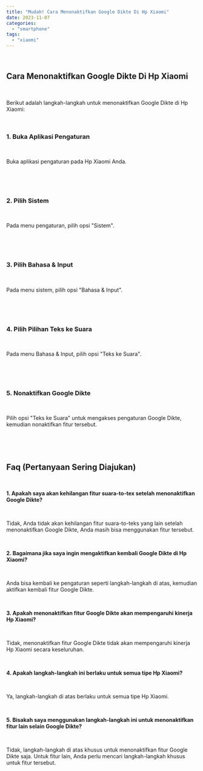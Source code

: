 ```yaml
---
title: "Mudah! Cara Menonaktifkan Google Dikte Di Hp Xiaomi"
date: 2023-11-07
categories: 
  - "smartphone"
tags: 
  - "xiaomi"
---
```


 

## Cara Menonaktifkan Google Dikte Di Hp Xiaomi

 

Berikut adalah langkah-langkah untuk menonaktifkan Google Dikte di Hp Xiaomi:

 

### 1\. Buka Aplikasi Pengaturan

 

Buka aplikasi pengaturan pada Hp Xiaomi Anda.

 

 

### 2\. Pilih Sistem

 

Pada menu pengaturan, pilih opsi "Sistem".

 

 

### 3\. Pilih Bahasa & Input

 

Pada menu sistem, pilih opsi "Bahasa & Input".

 

 

### 4\. Pilih Pilihan Teks ke Suara

 

Pada menu Bahasa & Input, pilih opsi "Teks ke Suara".

 

 

### 5\. Nonaktifkan Google Dikte

 

Pilih opsi "Teks ke Suara" untuk mengakses pengaturan Google Dikte, kemudian nonaktifkan fitur tersebut.

 

 

## Faq (Pertanyaan Sering Diajukan)

 

**1\. Apakah saya akan kehilangan fitur suara-to-tex setelah menonaktifkan Google Dikte?**

 

Tidak, Anda tidak akan kehilangan fitur suara-to-teks yang lain setelah menonaktifkan Google Dikte, Anda masih bisa menggunakan fitur tersebut.

 

**2\. Bagaimana jika saya ingin mengaktifkan kembali Google Dikte di Hp Xiaomi?**

 

Anda bisa kembali ke pengaturan seperti langkah-langkah di atas, kemudian aktifkan kembali fitur Google Dikte.

 

**3\. Apakah menonaktifkan fitur Google Dikte akan mempengaruhi kinerja Hp Xiaomi?**

 

Tidak, menonaktifkan fitur Google Dikte tidak akan mempengaruhi kinerja Hp Xiaomi secara keseluruhan.

 

**4\. Apakah langkah-langkah ini berlaku untuk semua tipe Hp Xiaomi?**

 

Ya, langkah-langkah di atas berlaku untuk semua tipe Hp Xiaomi.

 

**5\. Bisakah saya menggunakan langkah-langkah ini untuk menonaktifkan fitur lain selain Google Dikte?**

 

Tidak, langkah-langkah di atas khusus untuk menonaktifkan fitur Google Dikte saja. Untuk fitur lain, Anda perlu mencari langkah-langkah khusus untuk fitur tersebut.
